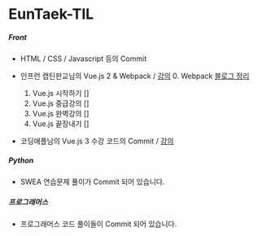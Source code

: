 # EunTaek-TIL

##### Front <br/>
- HTML / CSS / Javascript 등의 Commit
- 인프런 캡틴판교님의 Vue.js 2 & Webpack / [강의](https://www.inflearn.com/roadmaps/3)
  0. Webpack [블로그 정리](https://velog.io/@euntaek419/Webpack)
  1. Vue.js 시작하기 []
  2. Vue.js 중급강의 []
  3. Vue.js 완벽강의 []
  4. Vue.js 끝장내기 []

- 코딩애플님의 Vue.js 3 수강 코드의 Commit / [강의](https://codingapple.com/course/vue-js/) <br/>

##### Python <br/>
- SWEA 연습문제 풀이가 Commit 되어 있습니다.

##### 프로그래머스 <br/>
- 프로그래머스 코드 풀이들이 Commit 되어 있습니다.
